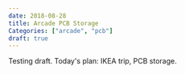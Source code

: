 ```yaml
---
date: 2018-08-28
title: Arcade PCB Storage
Categories: ["arcade", "pcb"]
draft: true
---
```

Testing draft. Today's plan: IKEA trip, PCB storage. 